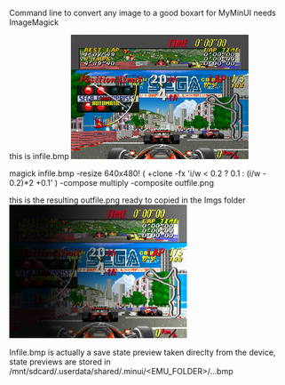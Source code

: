 Command line to convert any image to a good boxart for MyMinUI
needs ImageMagick 

this is infile.bmp
<img src="github/gamename.bmp" width=320 />

magick infile.bmp -resize 640x480! \( +clone -fx 'i/w < 0.2 ? 0.1 : (i/w - 0.2)*2 +0.1' \) -compose multiply -composite outfile.png

this is the resulting outfile.png ready to copied in the Imgs folder
<img src="github/boxart.png" width=320 />

Infile.bmp is actually a save state preview taken direclty from the device, state previews are stored in /mnt/sdcard/.userdata/shared/.minui/<EMU_FOLDER>/<gamename>.<ext>.<slot>.bmp